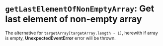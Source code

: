 # `getLastElementOfNonEmptyArray`: Get last element of non-empty array

The alternative for `targetArray[targetArray.length - 1]`, herewith if array is empty, **UnexpectedEventError** error
will be thrown.

